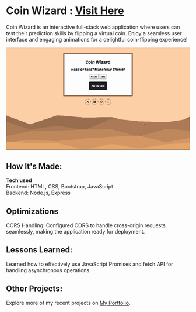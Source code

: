 # Coin Wizard : [Visit Here](https://coin-wizard-ppg3.onrender.com/)
Coin Wizard is an interactive full-stack web application where users can test their prediction skills by flipping a virtual coin. Enjoy a seamless user interface and engaging animations for a delightful coin-flipping experience!

![alt tag](/client/public/assets/img/preview.gif)

## How It's Made:

**Tech used**\
Frontend: HTML, CSS, Bootstrap, JavaScript\
Backend: Node.js, Express

## Optimizations
CORS Handling: Configured CORS to handle cross-origin requests seamlessly, making the application ready for deployment.

## Lessons Learned:
Learned how to effectively use JavaScript Promises and fetch API for handling asynchronous operations.

## Other Projects:
Explore more of my recent projects on [My Portfolio](https://faliloukhouma.com).



